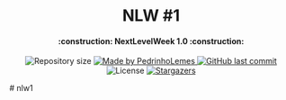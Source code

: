 <h1 align="center">
    NLW #1
</h1>

<h4 align="center"> 
	:construction: NextLevelWeek 1.0 :construction:
</h4>
<p align="center">

  <img alt="Repository size" src="https://img.shields.io/github/repo-size/pedrinholemes/nlw-1">
	
  <a href="https://www.github.com/pedrinholemes/nlw-1">
    <img alt="Made by PedrinhoLemes" src="https://img.shields.io/badge/made%20by-PedrinhoLemes-%2304D361">
  </a>

  <a href="https://github.com/pedrinholemes/nlw-1/commits/master">
    <img alt="GitHub last commit" src="https://img.shields.io/github/last-commit/pedrinholemes/nlw-1">
  </a>

  <img alt="License" src="https://img.shields.io/badge/license-ISC-brightgreen">
   <a href="https://github.com/pedrinholemes/nlw-1/stargazers">
    <img alt="Stargazers" src="https://img.shields.io/github/stars/pedrinholemes/nlw-1?style=social">
  </a>
</p>
# nlw1
